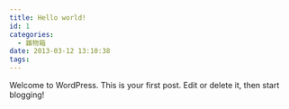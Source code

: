 ```yaml
---
title: Hello world!
id: 1
categories:
  - 雜物箱
date: 2013-03-12 13:10:38
tags:
---
```


Welcome to WordPress. This is your first post. Edit or delete it, then start blogging!